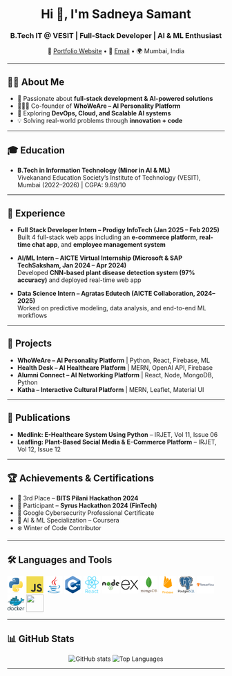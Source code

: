 <!-- HEADER -->
<h1 align="center">Hi 👋, I'm Sadneya Samant</h1>
<h3 align="center">B.Tech IT @ VESIT | Full-Stack Developer | AI & ML Enthusiast</h3>

<p align="center">
  🔗 <a href="https://sadneya-samant.onrender.com">Portfolio Website</a> •
  📧 <a href="mailto:sadneyasam05@gmail.com">Email</a> •
  🌍 Mumbai, India
</p>

---

## 👩‍💻 About Me
- 🎯 Passionate about **full-stack development & AI-powered solutions**  
- 🧑‍🤝‍🧑 Co-founder of **WhoWeAre – AI Personality Platform**  
- 🌱 Exploring **DevOps, Cloud, and Scalable AI systems**  
- 💡 Solving real-world problems through **innovation + code**  

---

## 🎓 Education
- **B.Tech in Information Technology (Minor in AI & ML)**  
  Vivekanand Education Society’s Institute of Technology (VESIT), Mumbai (2022–2026) | CGPA: 9.69/10  

---

## 💼 Experience
- **Full Stack Developer Intern – Prodigy InfoTech (Jan 2025 – Feb 2025)**  
  Built 4 full-stack web apps including an **e-commerce platform**, **real-time chat app**, and **employee management system**  

- **AI/ML Intern – AICTE Virtual Internship (Microsoft & SAP TechSaksham, Jan 2024 – Apr 2024)**  
  Developed **CNN-based plant disease detection system (97% accuracy)** and deployed real-time web app  

- **Data Science Intern – Agratas Edutech (AICTE Collaboration, 2024–2025)**  
  Worked on predictive modeling, data analysis, and end-to-end ML workflows  

---

## 🚀 Projects
- **WhoWeAre – AI Personality Platform** | Python, React, Firebase, ML  
- **Health Desk – AI Healthcare Platform** | MERN, OpenAI API, Firebase  
- **Alumni Connect – AI Networking Platform** | React, Node, MongoDB, Python  
- **Katha – Interactive Cultural Platform** | MERN, Leaflet, Material UI  

---

## 📝 Publications
- **Medlink: E-Healthcare System Using Python** – IRJET, Vol 11, Issue 06  
- **Leafling: Plant-Based Social Media & E-Commerce Platform** – IRJET, Vol 12, Issue 12  

---

## 🏆 Achievements & Certifications
- 🥉 3rd Place – **BITS Pilani Hackathon 2024**  
- 🎯 Participant – **Syrus Hackathon 2024 (FinTech)**  
- 📜 Google Cybersecurity Professional Certificate  
- 📜 AI & ML Specialization – Coursera  
- ❄️ Winter of Code Contributor  

---

## 🛠️ Languages and Tools
<p align="left"> 
<img src="https://raw.githubusercontent.com/devicons/devicon/master/icons/python/python-original.svg" width="40"/> 
<img src="https://raw.githubusercontent.com/devicons/devicon/master/icons/javascript/javascript-original.svg" width="40"/> 
<img src="https://raw.githubusercontent.com/devicons/devicon/master/icons/java/java-original.svg" width="40"/> 
<img src="https://raw.githubusercontent.com/devicons/devicon/master/icons/cplusplus/cplusplus-original.svg" width="40"/> 
<img src="https://raw.githubusercontent.com/devicons/devicon/master/icons/react/react-original-wordmark.svg" width="40"/> 
<img src="https://raw.githubusercontent.com/devicons/devicon/master/icons/nodejs/nodejs-original-wordmark.svg" width="40"/> 
<img src="https://raw.githubusercontent.com/devicons/devicon/master/icons/express/express-original.svg" width="40"/> 
<img src="https://raw.githubusercontent.com/devicons/devicon/master/icons/mongodb/mongodb-original-wordmark.svg" width="40"/> 
<img src="https://raw.githubusercontent.com/devicons/devicon/master/icons/firebase/firebase-plain-wordmark.svg" width="40"/> 
<img src="https://raw.githubusercontent.com/devicons/devicon/master/icons/postgresql/postgresql-original-wordmark.svg" width="40"/> 
<img src="https://raw.githubusercontent.com/devicons/devicon/master/icons/tensorflow/tensorflow-original-wordmark.svg" width="40"/> 
<img src="https://raw.githubusercontent.com/devicons/devicon/master/icons/docker/docker-original-wordmark.svg" width="40"/> 
<img src="https://cdn.jsdelivr.net/gh/devicons/devicon/icons/amazonwebservices/amazonwebservices-original-wordmark.svg" width="40" height="40"/> 
</p>

---

## 📊 GitHub Stats

<p align="center">
  <img src="https://github-readme-stats.vercel.app/api?username=sadneya145&show_icons=true&theme=radical" alt="GitHub stats" height="160"/>
  <img src="https://github-readme-stats.vercel.app/api/top-langs/?username=sadneya145&layout=compact&theme=radical" alt="Top Languages" height="160"/>
</p>

---
